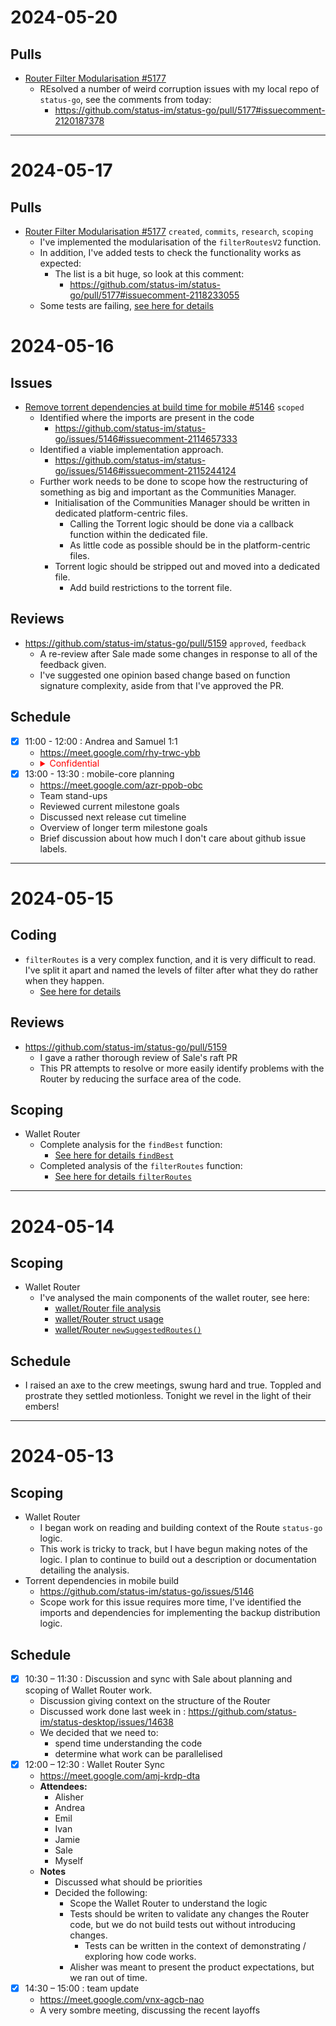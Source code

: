 # 2024-05-20

## Pulls

- [Router Filter Modularisation #5177](https://github.com/status-im/status-go/pull/5177)
  - REsolved a number of weird corruption issues with my local repo of `status-go`, see the comments from today:
    - https://github.com/status-im/status-go/pull/5177#issuecomment-2120187378

---

# 2024-05-17

## Pulls

- [Router Filter Modularisation #5177](https://github.com/status-im/status-go/pull/5177) `created`, `commits`, `research`, `scoping`
  - I've implemented the modularisation of the `filterRoutesV2` function.
  - In addition, I've added tests to check the functionality works as expected:
    - The list is a bit huge, so look at this comment:
      - https://github.com/status-im/status-go/pull/5177#issuecomment-2118233055
  - Some tests are failing, [see here for details](./attachments/2024-05/filter_test_results.md)

# 2024-05-16

## Issues

- [Remove torrent dependencies at build time for mobile #5146](https://github.com/status-im/status-go/issues/5146) `scoped`
  - Identified where the imports are present in the code
    - https://github.com/status-im/status-go/issues/5146#issuecomment-2114657333
  - Identified a viable implementation approach.
    - https://github.com/status-im/status-go/issues/5146#issuecomment-2115244124
  - Further work needs to be done to scope how the restructuring of something as big and important as the Communities Manager.
    - Initialisation of the Communities Manager should be written in dedicated platform-centric files.
      - Calling the Torrent logic should be done via a callback function within the dedicated file.
      - As little code as possible should be in the platform-centric files.
    - Torrent logic should be stripped out and moved into a dedicated file.
      - Add build restrictions to the torrent file.

## Reviews

- https://github.com/status-im/status-go/pull/5159 `approved`, `feedback`
  - A re-review after Sale made some changes in response to all of the feedback given.
  - I've suggested one opinion based change based on function signature complexity, aside from that I've approved the PR.

## Schedule

- [x] 11:00 - 12:00 : Andrea and Samuel 1:1
  - https://meet.google.com/rhy-trwc-ybb
  - <details>
    <summary style="color:red;">Confidential</summary>
      <img src="./attachments/2024-05/200w.gif" title="Dennis Nedry - Jurassic Park" alt="&quot;Ah ah aaaah. You didn't say the magic word.&quot;"/>
    </details>
- [x] 13:00 - 13:30 : mobile-core planning
  - https://meet.google.com/azr-ppob-obc
  - Team stand-ups
  - Reviewed current milestone goals
  - Discussed next release cut timeline
  - Overview of longer term milestone goals
  - Brief discussion about how much I don't care about github issue labels.

---

# 2024-05-15

## Coding
- `filterRoutes` is a very complex function, and it is very difficult to read. I've split it apart and named the levels of filter after what they do rather when they happen.
  - [See here for details](./analysis/wallet/Router/code/filterRoutes.go)

## Reviews

- https://github.com/status-im/status-go/pull/5159
  - I gave a rather thorough review of Sale's raft PR
  - This PR attempts to resolve or more easily identify problems with the Router by reducing the surface area of the code.

## Scoping

- Wallet Router
  - Complete analysis for the `findBest` function:
    - [See here for details `findBest`](./analysis/wallet/Router/newSuggestedRoutes.md#findbest)
  - Completed analysis of the `filterRoutes` function:
    - [See here for details `filterRoutes`](./analysis/wallet/Router/newSuggestedRoutes.md#filterroutes)

---

# 2024-05-14

## Scoping

- Wallet Router
  - I've analysed the main components of the wallet router, see here:
    - [wallet/Router file analysis](./analysis/wallet/Router/README.md)
    - [wallet/Router struct usage](./analysis/wallet/Router/usage.md)
    - [wallet/Router `newSuggestedRoutes()`](./analysis/wallet/Router/newSuggestedRoutes.md)

## Schedule
- I raised an axe to the crew meetings, swung hard and true. Toppled and prostrate they settled motionless. Tonight we revel in the light of their embers!

---

# 2024-05-13

## Scoping

- Wallet Router
  - I began work on reading and building context of the Route `status-go` logic.
  - This work is tricky to track, but I have begun making notes of the logic. I plan to continue to build out a description or documentation detailing the analysis.
- Torrent dependencies in mobile build
  - https://github.com/status-im/status-go/issues/5146
  - Scope work for this issue requires more time, I've identified the imports and dependencies for implementing the backup distribution logic. 


## Schedule
- [x] 10:30 – 11:30 : Discussion and sync with Sale about planning and scoping of Wallet Router work.
  - Discussion giving context on the structure of the Router
  - Discussed work done last week in : https://github.com/status-im/status-desktop/issues/14638
  - We decided that we need to:
    - spend time understanding the code
    - determine what work can be parallelised
- [x] 12:00 – 12:30 : Wallet Router Sync
  - https://meet.google.com/amj-krdp-dta
  - **Attendees:**
    - Alisher
    - Andrea
    - Emil
    - Ivan
    - Jamie
    - Sale
    - Myself
  - **Notes**
    - Discussed what should be priorities
    - Decided the following:
      - Scope the Wallet Router to understand the logic
      - Tests should be writen to validate any changes the Router code, but we do not build tests out without introducing changes.
        - Tests can be written in the context of demonstrating / exploring how code works.
      - Alisher was meant to present the product expectations, but we ran out of time.
- [x] 14:30 – 15:00 : team update
  - https://meet.google.com/vnx-agcb-nao
  - A very sombre meeting, discussing the recent layoffs
